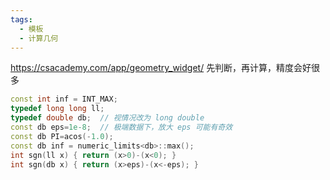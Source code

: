 ```yaml
---
tags:
  - 模板
  - 计算几何
---
```

https://csacademy.com/app/geometry_widget/
先判断，再计算，精度会好很多
```cpp
const int inf = INT_MAX;
typedef long long ll;
typedef double db;  // 视情况改为 long double
const db eps=1e-8;  // 极端数据下，放大 eps 可能有奇效
const db PI=acos(-1.0);
const db inf = numeric_limits<db>::max();
int sgn(ll x) { return (x>0)-(x<0); }
int sgn(db x) { return (x>eps)-(x<-eps); }
```
